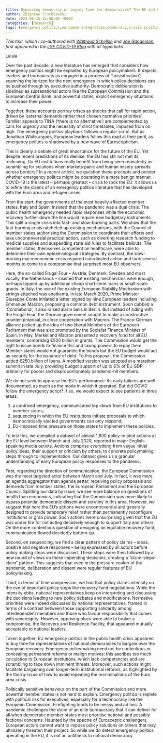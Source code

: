 ```yaml
---
title: Bypassing democracy or buying time for democracies? The EU and COVID
author: Zbigniew Truchlewski
date: 2021-06-15 11:00:00 +0000
categories: [Research]
tags: [emergency politics,european integration,democracy,crisis politics,COVID 19]
---
```


*This text, which I co-authored with [Waltraud Schelkle](https://www.lse.ac.uk/european-institute/people/Schelkle-Waltraud) and [Joe Ganderson](https://www.lse.ac.uk/european-institute/people/ganderson-joseph), first appeared in the [LSE COVID-19 Blog](https://blogs.lse.ac.uk/covid19/2021/06/08/bypassing-democracy-or-buying-time-for-democracies-the-eu-and-covid/) with all hyperlinks.*

Lalala

Over the past decade, a new literature has emerged that considers how emergency politics might be exploited by European policymakers. It depicts leaders and bureaucrats as engaged in a process of “crisisification”, scanning the horizon for the next emergency in which policy decisions can be pushed through by executive authority. Democratic deliberation is sidelined as supranational actors like the European Commission and the European Central Bank, and powerful states, exploit emergency situations to increase their power.

Together, these accounts portray crises as shocks that call for rapid action, driven by ‘external demands rather than chosen normative priorities‘. Familiar appeals to TINA (‘there is no alternative’) are complemented by calls for urgency and the necessity of strict timetables, imposed from on high. The emergency politics playbook follows a regular script. But as Jonathan White argues, European leaders follow this road at their peril, as emergency politics is shadowed by a new wave of Euroscepticism.

This is clearly a debate of great importance for the future of the EU. Yet despite recent predictions of its demise, the EU has still not met its reckoning. Do EU institutions really benefit from being seen repeatedly as scrambling for solutions when markets panic and human misery spreads across borders? In a recent article, we question these precepts and ponder whether emergency politics might be operating in a more benign manner. COVID-19 is the latest – perhaps greatest – crisis to rock the EU. It allows us to refine the claims of an emergency politics literature that has developed with the Euro area and refugee crises.

From the start, the governments of the most heavily affected member states, Italy and Spain, insisted that the pandemic was a dual crisis. The public health emergency needed rapid responses while the economic recovery further down the line would require new budgetary instruments. This split a single crisis into fast- and slow-burning parts. We show that the fast-burning crisis ratcheted up existing mechanisms, with the Council of member states authorising the Commission to coordinate their efforts and take uncontroversial practical action, such as diverting research funding to medical supplies and suspending state aid rules to facilitate bailouts. The member states, themselves competent on healthcare, were able to determine their own epidemiological strategies. By contrast, the slow-burning macroeconomic crisis required coordinated action and took several months to come to a compromise that surprised most EU observers.

Here, the so-called Frugal Four – Austria, Denmark, Sweden and most vocally, the Netherlands – insisted that existing mechanisms were enough, perhaps topped up by additional cheap short-term loans or small-scale grants. In Italy, the use of the existing European Stability Mechanism with strings attached was anathema. In late March 2020, Prime Minister Giuseppe Conte initiated a letter, signed by nine European leaders including Emmanuel Macron, proposing a common debt instrument. Soon dubbed a ‘Coronabond’, it also raised alarm bells in Berlin. But instead of siding with the Frugal Four, the German government sought to make a constructive counter-proposal, in close cooperation with Macron. The Franco-German alliance picked up the idea of two liberal Members of the European Parliament that was also promoted by the Socialist Finance Minister of Spain. In May, Merkel and Macron presented a recovery fund for all EU members, comprising €500 billion in grants. The Commission would get the right to issue bonds to finance this and taxing powers to repay them. Member states would not guarantee the bonds but the EU budget would act as security for the issuance of debt. To this proposal, the Commission added €250 billion of loans. A modified version was adopted at a marathon summit in late July, providing budget support of up to 6% of EU GDP, primarily for poorer and disproportionately pandemic-hit members.

We do not seek to appraise the EU’s performance: its early failures are well-documented, as much as the mode in which it operated. But did COVID follow the emergency script? If so, we would expect to see patterns in three areas:

1. a contrived emergency, communicated top-down from EU institutions to member states;
2. sequencing in which the EU institutions initiate proposals to which democratically elected governments can only respond;
3. EU-imposed time pressure on those states to implement these policies.

To test this, we compiled a dataset of almost 1,800 policy-related actions at the EU level between March and July 2020, reported in major English-speaking media outlets. Actions comprise everything from vague initial policy ideas, their support or criticism by others, to concrete policymaking steps through to implementation. Our dataset gives us a granular understanding of early European policy responses to the pandemic.

First, regarding the direction of communication, the European Commission was the most targeted actor between March and July. In fact, it was more an agenda aggregator than agenda setter, receiving policy proposals and demands from member states, the European Parliament and the European Council. Splitting our data by issue, we see more balance on questions of health than economics, indicating that the Commission was more likely to bypass potential democratic dissent and scrutiny in this area. However, we suggest that here the EU’s actions were uncontroversial and generally designed to provide temporary relief rather than permanently reconfigure institutions or grab power. Such actions were unsurprising given that the EU was under fire for not acting decisively enough to support Italy and others. On the more contentious question of designing an equitable recovery fund, communication flowed decidedly bottom-up.

Second, on sequencing, we find a clear pattern of policy claims – ideas, positive and negative responses – being expressed by all actors before policy making steps were discussed. These steps were then followed by a new round of views on these impending decisions, creating a “claim-steps-claim” pattern. This suggests that even in the pressure cooker of the pandemic, deliberation and dissent were regular features of EU policymaking.

Third, in terms of time compression, we find that policy claims intensify on the eve of important policy steps like recovery fund negotiations. While the intensity ebbs, national representatives keep on interpreting and discussing the decisions leading to new policy debates and modifications. Normative priorities were indeed discussed by national representatives, framed in terms of a contrast between those supporting solidarity among interdependent members and those who favour responsibility that comes with sovereignty. However, opposing blocs were able to broker a compromise, the Recovery and Resilience Facility, that appeared mutually acceptable to national leaders.

Taken together, EU emergency politics in the public health crisis appeared to buy time for representatives of national democracies to bargain over the European recovery. Emergency policymaking need not be contentious or concealing permanent reforms or malign motives: this ascribes too much calculation to European institutions, which lack competencies and are scrambling to face down imminent threats. Moreover, such actions might facilitate bargaining over longer-term institutional reforms, as highlighted by the thorny issue of how to avoid repeating the recriminations of the Euro area crisis.

Politically sensitive behaviour on the part of the Commission and more powerful member states is not hard to explain. Emergency politics is replete with political risk for executives, especially for a technocracy like the European Commission. Firefighting tends to be messy and ad hoc. A pandemic challenges the claim of an elite bureaucracy that it can deliver for all when democratic member states must prioritise national and possibly factional concerns. Haunted by the spectre of Eurosceptic challengers, European actors cannot want to impose policy solutions on others that may ultimately threaten their project. So while we do detect emergency politics operating in the EU, it is not an antithesis to national democracy.